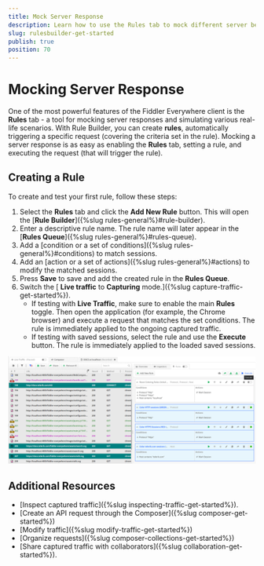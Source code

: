 ```yaml
---
title: Mock Server Response
description: Learn how to use the Rules tab to mock different server behavior.
slug: rulesbuilder-get-started
publish: true
position: 70
---
```


# Mocking Server Response

One of the most powerful features of the Fiddler Everywhere client is the **Rules** tab - a tool for mocking server responses and simulating various real-life scenarios. With Rule Builder, you can create **rules**, automatically triggering a specific request (covering the criteria set in the rule). Mocking a server response is as easy as enabling the **Rules** tab, setting a rule, and executing the request (that will trigger the rule).

## Creating a Rule

To create and test your first rule, follow these steps:

1. Select the **Rules** tab and click the **Add New Rule** button. This will open the [**Rule Builder**]({%slug rules-general%}#rule-builder). 
1. Enter a descriptive rule name. The rule name will later appear in the [**Rules Queue**]({%slug rules-general%}#rules-queue).
1. Add a [condition or a set of conditions]({%slug rules-general%}#conditions) to match sessions.
1. Add an [action or a set of actions]({%slug rules-general%}#actions) to modify the matched sessions.
1. Press **Save** to save and add the created rule in the **Rules Queue**.
1. Switch the [ **Live traffic** to **Capturing** mode.]({%slug capture-traffic-get-started%}).
    - If testing with **Live Traffic**, make sure to enable the main **Rules** toggle.  Then open the application (for example, the Chrome browser) and execute a request that matches the set conditions. The rule is immediately applied to the ongoing captured traffic.
    - If testing with saved sessions, select the rule and use the **Execute** button. The rule is immediately applied to the loaded saved sessions.

![Rules Tab](../images/livetraffic/rb/rules-all.png)


## Additional Resources

- [Inspect captured traffic]({%slug inspecting-traffic-get-started%}).
- [Create an API request through the Composer]({%slug composer-get-started%})
- [Modify traffic]({%slug modify-traffic-get-started%})
- [Organize requests]({%slug composer-collections-get-started%})
- [Share captured traffic with collaborators]({%slug collaboration-get-started%}).
